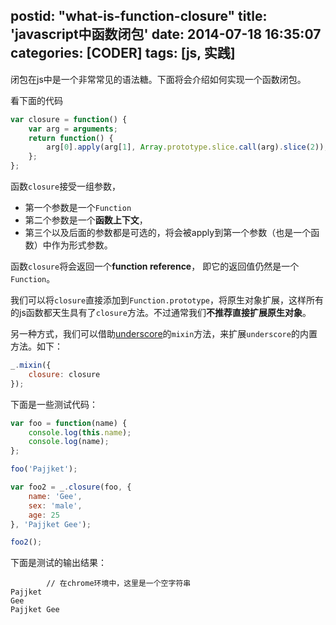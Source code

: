 postid: "what-is-function-closure"
title: 'javascript中函数闭包'
date: 2014-07-18 16:35:07
categories: [CODER]
tags: [js, 实践]
---

闭包在js中是一个非常常见的语法糖。下面将会介绍如何实现一个函数闭包。

看下面的代码

```javascript
var closure = function() {
    var arg = arguments;
    return function() {
        arg[0].apply(arg[1], Array.prototype.slice.call(arg).slice(2));
    };
};
```

函数`closure`接受一组参数，
* 第一个参数是一个`Function`
* 第二个参数是一个**函数上下文**，
* 第三个以及后面的参数都是可选的，将会被apply到第一个参数（也是一个函数）中作为形式参数。

函数`closure`将会返回一个**function reference**， 即它的返回值仍然是一个`Function`。

我们可以将`closure`直接添加到`Function.prototype`，将原生对象扩展，这样所有的js函数都天生具有了`closure`方法。不过通常我们**不推荐直接扩展原生对象**。

另一种方式，我们可以借助[underscore](http://underscorejs.org/)的`mixin`方法，来扩展`underscore`的内置方法。如下：

```javascript
_.mixin({
    closure: closure
});
```

下面是一些测试代码：

```javascript
var foo = function(name) {
    console.log(this.name);
    console.log(name);
};

foo('Pajjket');

var foo2 = _.closure(foo, {
    name: 'Gee',
    sex: 'male',
    age: 25
}, 'Pajjket Gee');

foo2();
```

下面是测试的输出结果：

```shell
        // 在chrome环境中，这里是一个空字符串
Pajjket
Gee
Pajjket Gee
```

